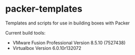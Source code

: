 # packer-templates
Templates and scripts for use in building boxes with Packer

Current build tools:

* VMware Fusion Professional Version 8.5.10 (7527438)
* Virtualbox Version 6.0.10r132072
